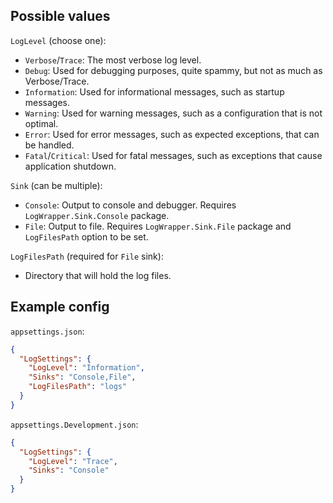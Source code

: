 ## Possible values

`LogLevel` (choose one):
* `Verbose`/`Trace`: The most verbose log level.
* `Debug`: Used for debugging purposes, quite spammy, but not as much as Verbose/Trace.
* `Information`: Used for informational messages, such as startup messages.
* `Warning`: Used for warning messages, such as a configuration that is not optimal.
* `Error`: Used for error messages, such as expected exceptions, that can be handled.
* `Fatal`/`Critical`: Used for fatal messages, such as exceptions that cause application shutdown.

`Sink` (can be multiple):
* `Console`: Output to console and debugger. Requires `LogWrapper.Sink.Console` package.
* `File`: Output to file. Requires `LogWrapper.Sink.File` package and `LogFilesPath` option to be set.

`LogFilesPath` (required for `File` sink):
* Directory that will hold the log files.

## Example config

`appsettings.json`:
```json
{
  "LogSettings": {
    "LogLevel": "Information",
    "Sinks": "Console,File",
    "LogFilesPath": "logs"
  }
}
```

`appsettings.Development.json`:
```json
{
  "LogSettings": {
    "LogLevel": "Trace",
    "Sinks": "Console"
  }
}
```
